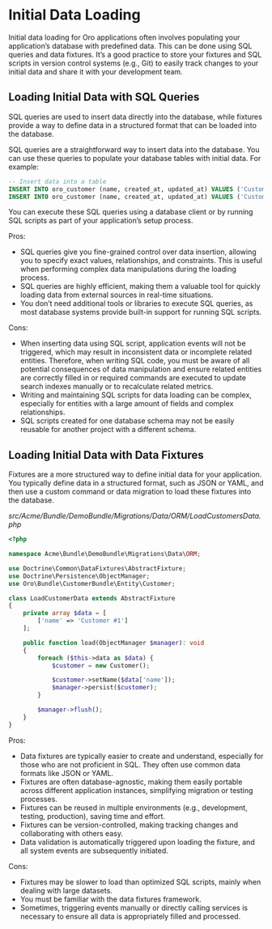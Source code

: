 <a id="dev-integrations-initial-data-load"></a>

# Initial Data Loading

Initial data loading for Oro applications often involves populating your application’s database with predefined data. This can be done using SQL queries and data fixtures. It’s a good practice to store your fixtures and SQL scripts in version control systems (e.g., Git) to easily track changes to your initial data and share it with your development team.

## Loading Initial Data with SQL Queries

SQL queries are used to insert data directly into the database, while fixtures provide a way to define data in a structured format that can be loaded into the database.

SQL queries are a straightforward way to insert data into the database. You can use these queries to populate your database tables with initial data. For example:

```sql
-- Insert data into a table
INSERT INTO oro_customer (name, created_at, updated_at) VALUES ('Customer #1', NOW(), NOW());
INSERT INTO oro_customer (name, created_at, updated_at) VALUES ('Customer #2', NOW(), NOW());
```

You can execute these SQL queries using a database client or by running SQL scripts as part of your application’s setup process.

Pros:

* SQL queries give you fine-grained control over data insertion, allowing you to specify exact values, relationships, and constraints. This is useful when performing complex data manipulations during the loading process.
* SQL queries are highly efficient, making them a valuable tool for quickly loading data from external sources in real-time situations.
* You don’t need additional tools or libraries to execute SQL queries, as most database systems provide built-in support for running SQL scripts.

Cons:

* When inserting data using SQL script, application events will not be triggered, which may result in inconsistent data or incomplete related entities. Therefore, when writing SQL code, you must be aware of all potential consequences of data manipulation and ensure related entities are correctly filled in or required commands are executed to update search indexes manually or to recalculate related metrics.
* Writing and maintaining SQL scripts for data loading can be complex, especially for entities with a large amount of fields and complex relationships.
* SQL scripts created for one database schema may not be easily reusable for another project with a different schema.

## Loading Initial Data with Data Fixtures

Fixtures are a more structured way to define initial data for your application. You typically define data in a structured format, such as JSON or YAML, and then use a custom command or data migration to load these fixtures into the database.

*src/Acme/Bundle/DemoBundle/Migrations/Data/ORM/LoadCustomersData.php*
```php
<?php

namespace Acme\Bundle\DemoBundle\Migrations\Data\ORM;

use Doctrine\Common\DataFixtures\AbstractFixture;
use Doctrine\Persistence\ObjectManager;
use Oro\Bundle\CustomerBundle\Entity\Customer;

class LoadCustomerData extends AbstractFixture
{
    private array $data = [
        ['name' => 'Customer #1']
    ];

    public function load(ObjectManager $manager): void
    {
        foreach ($this->data as $data) {
            $customer = new Customer();

            $customer->setName($data['name']);
            $manager->persist($customer);
        }

        $manager->flush();
    }
}
```

Pros:

* Data fixtures are typically easier to create and understand, especially for those who are not proficient in SQL. They often use common data formats like JSON or YAML.
* Fixtures are often database-agnostic, making them easily portable across different application instances, simplifying migration or testing processes.
* Fixtures can be reused in multiple environments (e.g., development, testing, production), saving time and effort.
* Fixtures can be version-controlled, making tracking changes and collaborating with others easy.
* Data validation is automatically triggered upon loading the fixture, and all system events are subsequently initiated.

Cons:

* Fixtures may be slower to load than optimized SQL scripts, mainly when dealing with large datasets.
* You must be familiar with the data fixtures framework.
* Sometimes, triggering events manually or directly calling services is necessary to ensure all data is appropriately filled and processed.
